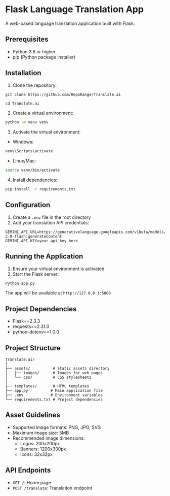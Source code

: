 # Flask Language Translation App

A web-based language translation application built with Flask.

## Prerequisites

- Python 3.8 or higher
- pip (Python package installer)

## Installation

1. Clone the repository:

```bash
git clone https://github.com/RepoRange/Translate.ai

```

```
cd Translate.ai

```

2. Create a virtual environment:

```bash
python -m venv venv
```

3. Activate the virtual environment:

- Windows:

```bash
venv\Scripts\activate
```

- Linux/Mac:

```bash
source venv/bin/activate
```

4. Install dependencies:

```bash
pip install -r requirements.txt
```

## Configuration

1. Create a `.env` file in the root directory
2. Add your translation API credentials:

```
GEMINI_API_URL=https://generativelanguage.googleapis.com/v1beta/models/gemini-2.0-flash:generateContent
GEMINI_API_KEY=your_api_key_here
```

## Running the Application

1. Ensure your virtual environment is activated
2. Start the Flask server:

```bash
Python app.py

```

The app will be available at `http://127.0.0.1:5000`

## Project Dependencies

- Flask==2.3.3
- requests==2.31.0
- python-dotenv==1.0.0

## Project Structure

```
Translate.ai/
│
├── assets/          # Static assets directory
│   ├── images/      # Images for web pages
│   └── css/         # CSS stylesheets
│
├── templates/       # HTML templates
├── app.py          # Main application file
├── .env            # Environment variables
└── requirements.txt # Project dependencies
```

## Asset Guidelines

- Supported image formats: PNG, JPG, SVG
- Maximum image size: 5MB
- Recommended image dimensions:
  - Logos: 200x200px
  - Banners: 1200x300px
  - Icons: 32x32px

## API Endpoints

- `GET /`: Home page
- `POST /translate`: Translation endpoint
